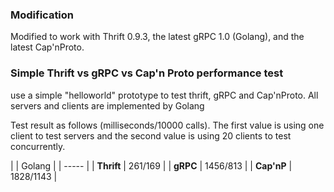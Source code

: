 ### Modification

Modified to work with Thrift 0.9.3, the latest gRPC 1.0 (Golang), and the latest Cap'nProto.

### Simple Thrift vs gRPC vs Cap'n Proto performance test

use a simple "helloworld" prototype to test thrift, gRPC and Cap'nProto.
All servers and clients are implemented by Golang

Test result as follows (milliseconds/10000 calls). The first value is using one client to test servers and the second value is using 20 clients to test concurrently.

|  | Golang | 
| ----- | 
| **Thrift** | 261/169  | 
| **gRPC**   | 1456/813 | 
| **Cap'nP**   | 1828/1143 | 


